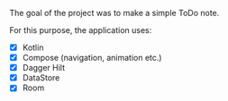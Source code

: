 The goal of the project was to make a simple ToDo note.

For this purpose, the application uses:
- [x] Kotlin
- [x] Compose (navigation, animation etc.) 
- [x] Dagger Hilt
- [x] DataStore
- [x] Room
